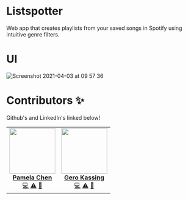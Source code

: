 # Listspotter
Web app that creates playlists from your saved songs in Spotify using intuitive genre filters.

# UI
![Screenshot 2021-04-03 at 09 57 36](https://user-images.githubusercontent.com/59074533/113473692-07e42f00-9463-11eb-9e94-21bb5db26f5f.png)

# Contributors ✨

Github's and LinkedIn's linked below!

<table>
  <tr>
    <td align="center"><a href="https://github.com/pamelakaylin"><img src="https://avatars.githubusercontent.com/u/59074533?v=4" width="120px;" alt=""/><br /><sub><b><a href="https://www.linkedin.com/in/pamela-chen-60377216b/" title="linkedin">Pamela Chen</a></b></sub></a><br /><a href="code-pamela" title="Code">💻</a> <a href="#test-pamela" title="Tests">⚠️</a> <a href="#main-pamela" title="Maintenance">🚧</a></td>
    <td align="center"><a href="https://github.com/geroalexander"><img src="https://avatars.githubusercontent.com/u/59166685?v=4" width="120px;" alt=""/><br /><sub><b><a href="https://www.linkedin.com/in/gero-kassing-9b79311a3/" title="linkedin">Gero Kassing</a></b></sub></a><br /><a href="code-gero" title="Code">💻</a> <a href="#test-gero" title="Tests">⚠️</a> <a href="#main-gero" title="Maintenance">🚧</a></td>
  </tr>
</table>

